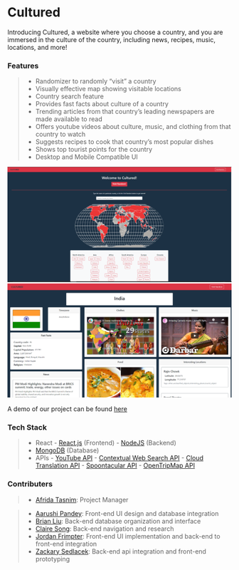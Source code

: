 # Cultured

Introducing Cultured, a website where you choose a country, and you are immersed in the culture of the country, including news, recipes, music, locations, and more!

### Features
> - Randomizer to randomly “visit” a country
> - Visually effective map showing visitable locations
> - Country search feature
> - Provides fast facts about culture of a country
> - Trending articles from that country’s leading newspapers are made available to read
> - Offers youtube videos about culture, music, and clothing from that country to watch
> - Suggests recipes to cook that country’s most popular dishes
> - Shows top tourist points for the country
> - Desktop and Mobile Compatible UI

![Front page of website](https://github.com/acm-projects/Cultured/blob/master/VIEWME/shot%201.PNG?raw=true)
![Country page - India](https://github.com/acm-projects/Cultured/blob/master/VIEWME/shot%202.PNG?raw=true)

A demo of our project can be found [here](https://www.youtube.com/watch?v=INW_0wNyoPo&t=3675s)

### Tech Stack
> - React
	- [React.js](https://reactjs.org/) (Frontend)
	- [NodeJS](https://nodejs.org/en/) (Backend)
> - [MongoDB](https://www.mongodb.com/) (Database)
> - APIs
    - [YouTube API](https://developers.google.com/youtube/v3)
    - [Contextual Web Search API](https://contextualwebsearch.com/)
    - [Cloud Translation API](https://cloud.google.com/translate/docs)
    - [Spoontacular API](https://spoonacular.com/food-api)
    - [OpenTripMap API](https://opentripmap.io/product)

### Contributers
> - [Afrida Tasnim](https://github.com/afridatasnim): Project Manager

> - [Aarushi Pandey](https://github.com/Aarushi-Pandey): Front-end UI design and database integration
> - [Brian Liu](https://github.com/B-Liuh): Back-end database organization and interface
> - [Claire Song](https://github.com/minsong108): Back-end navigation and research
> - [Jordan Frimpter](https://github.com/Hikaito): Front-end UI implementation and back-end to front-end integration
> - [Zackary Sedlacek](https://github.com/SedlacekZachary): Back-end api integration and front-end prototyping
